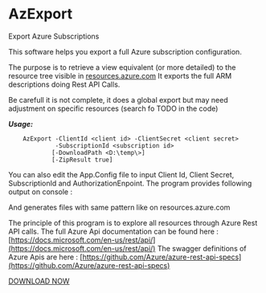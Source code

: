 # AzExport
Export Azure Subscriptions

This software helps you export a full Azure subscription configuration.

The purpose is to retrieve a view equivalent (or more detailed) to the resource tree visible in [resources.azure.com](https://resources.azure.com/)
It exports the full ARM descriptions doing Rest API Calls.

Be carefull it is not complete, it does a global export but may need adjustment on specific resources (search fo TODO in the code)

***Usage:***

        AzExport -ClientId <client id> -ClientSecret <client secret>
			     -SubscriptionId <subscription id> 
			    [-DownloadPath <D:\temp\>] 
			    [-ZipResult true]

You can also edit the App.Config file to input Client Id, Client Secret, SubscriptionId and AuthorizationEnpoint.
The program provides following output on console :
 
And generates files with same pattern like on resources.azure.com
 
The principle of this program is to explore all resources through Azure Rest API calls.
The full Azure Api documentation can be found here : [https://docs.microsoft.com/en-us/rest/api/](https://docs.microsoft.com/en-us/rest/api/)
The swagger definitions of Azure Apis are here : [https://github.com/Azure/azure-rest-api-specs](https://github.com/Azure/azure-rest-api-specs)


[DOWNLOAD NOW](https://github.com/gvinsot/AzExport/releases)


